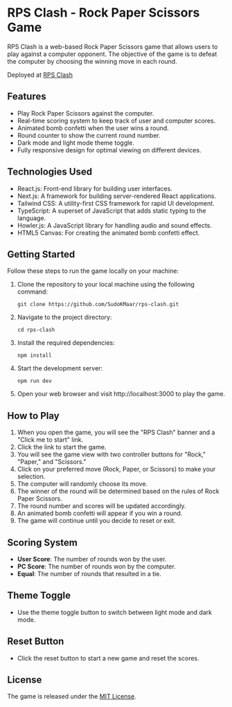 # RPS Clash - Rock Paper Scissors Game

RPS Clash is a web-based Rock Paper Scissors game that allows users to play against a computer opponent. The objective of the game is to defeat the computer by choosing the winning move in each round.

Deployed at [RPS Clash](rps-clash.vercel.app)

## Features

- Play Rock Paper Scissors against the computer.
- Real-time scoring system to keep track of user and computer scores.
- Animated bomb confetti when the user wins a round.
- Round counter to show the current round number.
- Dark mode and light mode theme toggle.
- Fully responsive design for optimal viewing on different devices.

## Technologies Used

- React.js: Front-end library for building user interfaces.
- Next.js: A framework for building server-rendered React applications.
- Tailwind CSS: A utility-first CSS framework for rapid UI development.
- TypeScript: A superset of JavaScript that adds static typing to the language.
- Howler.js: A JavaScript library for handling audio and sound effects.
- HTML5 Canvas: For creating the animated bomb confetti effect.

## Getting Started

Follow these steps to run the game locally on your machine:

1. Clone the repository to your local machine using the following command:

   ```
   git clone https://github.com/SudoKMaar/rps-clash.git
   ```

2. Navigate to the project directory:

   ```
   cd rps-clash
   ```

3. Install the required dependencies:

   ```
   npm install
   ```

4. Start the development server:

   ```
   npm run dev
   ```

5. Open your web browser and visit http://localhost:3000 to play the game.

## How to Play

1. When you open the game, you will see the "RPS Clash" banner and a "Click me to start" link.
2. Click the link to start the game.
3. You will see the game view with two controller buttons for "Rock," "Paper," and "Scissors."
4. Click on your preferred move (Rock, Paper, or Scissors) to make your selection.
5. The computer will randomly choose its move.
6. The winner of the round will be determined based on the rules of Rock Paper Scissors.
7. The round number and scores will be updated accordingly.
8. An animated bomb confetti will appear if you win a round.
9. The game will continue until you decide to reset or exit.

## Scoring System

- **User Score**: The number of rounds won by the user.
- **PC Score**: The number of rounds won by the computer.
- **Equal**: The number of rounds that resulted in a tie.

## Theme Toggle

- Use the theme toggle button to switch between light mode and dark mode.

## Reset Button

- Click the reset button to start a new game and reset the scores.

## License

The game is released under the [MIT License](LICENSE).
